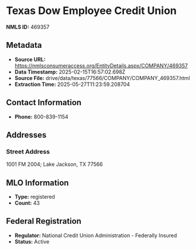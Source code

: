 # Texas Dow Employee Credit Union

**NMLS ID:** 469357

## Metadata
- **Source URL:** https://nmlsconsumeraccess.org/EntityDetails.aspx/COMPANY/469357
- **Data Timestamp:** 2025-02-15T16:57:02.698Z
- **Source File:** drive/data/texas/77566/COMPANY/COMPANY_469357.html
- **Extraction Time:** 2025-05-27T11:23:59.208704

## Contact Information
- **Phone:** 800-839-1154

## Addresses
### Street Address
1001 FM 2004; Lake Jackson, TX 77566

## MLO Information
- **Type:** registered
- **Count:** 43

## Federal Registration
- **Regulator:** National Credit Union Administration - Federally Insured
- **Status:** Active
